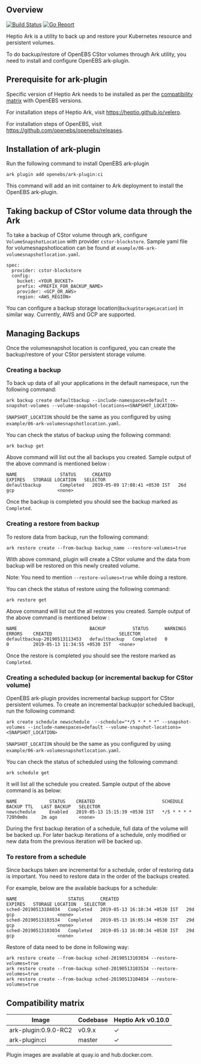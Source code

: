 ## Overview
[![Build Status](https://travis-ci.org/openebs/ark-plugin.svg?branch=master)](https://travis-ci.org/openebs/ark-plugin)
[![Go Report](https://goreportcard.com/badge/github.com/openebs/ark-plugin)](https://goreportcard.com/report/github.com/openebs/ark-plugin)

Heptio Ark is a utility to back up and restore your Kubernetes resource and persistent volumes.

To do backup/restore of OpenEBS CStor volumes through Ark utility, you need to install and configure
OpenEBS ark-plugin.

## Prerequisite for ark-plugin
Specific version of Heptio Ark needs to be installed as per the [compatibility matrix](#Compatibility-matrix) with OpenEBS versions.

For installation steps of Heptio Ark, visit https://heptio.github.io/velero.

For installation steps of OpenEBS, visit https://github.com/openebs/openebs/releases.

## Installation of ark-plugin
Run the following command to install OpenEBS ark-plugin

`ark plugin add openebs/ark-plugin:ci`

This command will add an init container to Ark deployment to install the OpenEBS ark-plugin.

## Taking backup of CStor volume data through the Ark
To take a backup of CStor volume through ark, configure `VolumeSnapshotLocation` with provider `cstor-blockstore`. Sample yaml file for volumesnapshotlocation can be found at `example/06-ark-volumesnapshotlocation.yaml`.

```
spec:
  provider: cstor-blockstore
  config:
    bucket: <YOUR_BUCKET>
    prefix: <PREFIX_FOR_BACKUP_NAME>
    provider: <GCP_OR_AWS>
    region: <AWS_REGION>
```

You can configure a backup storage location(`BackupStorageLocation`) in similar way. Currently, AWS and GCP are supported.


## Managing Backups
Once the volumesnapshot location is configured, you can create the backup/restore of your CStor persistent storage volume.

### Creating a backup
To back up data of all your applications in the default namespace, run the following command:

`ark backup create defaultbackup --include-namespaces=default --snapshot-volumes --volume-snapshot-locations=<SNAPSHOT_LOCATION>`

`SNAPSHOT_LOCATION` should be the same as you configured by using `example/06-ark-volumesnapshotlocation.yaml`.

You can check the status of backup using the following command:

`ark backup get `

Above command will list out the all backups you created. Sample output of the above command is mentioned below :
```
NAME                STATUS      CREATED                         EXPIRES   STORAGE LOCATION   SELECTOR
defaultbackup       Completed   2019-05-09 17:08:41 +0530 IST   26d       gcp                <none>
```
Once the backup is completed you should see the backup marked as `Completed`.


### Creating a restore from backup
To restore data from backup, run the following command:

`ark restore create --from-backup backup_name --restore-volumes=true`

With above command, plugin will create a CStor volume and the data from backup will be restored on this newly created volume.

Note: You need to mention `--restore-volumes=true` while doing a restore.

You can check the status of restore using the following command:

`ark restore get`

Above command will list out the all restores you created. Sample output of the above command is mentioned below :
```
NAME                           BACKUP          STATUS      WARNINGS   ERRORS    CREATED                         SELECTOR
defaultbackup-20190513113453   defaultbackup   Completed   0          0         2019-05-13 11:34:55 +0530 IST   <none>
```
Once the restore is completed you should see the restore marked as `Completed`.


### Creating a scheduled backup (or incremental backup for CStor volume)
OpenEBS ark-plugin provides incremental backup support for CStor persistent volumes.
To create an incremental backup(or scheduled backup), run the following command:

`ark create schedule newschedule  --schedule="*/5 * * * *" --snapshot-volumes --include-namespaces=default --volume-snapshot-locations=<SNAPSHOT_LOCATION>`

`SNAPSHOT_LOCATION` should be the same as you configured by using `example/06-ark-volumesnapshotlocation.yaml`.

You can check the status of scheduled using the following command:

`ark schedule get`

It will list all the schedule you created. Sample output of the above command is as below:
```
NAME            STATUS    CREATED                         SCHEDULE      BACKUP TTL   LAST BACKUP   SELECTOR
newschedule     Enabled   2019-05-13 15:15:39 +0530 IST   */5 * * * *   720h0m0s     2m ago        <none>
```

During the first backup iteration of a schedule, full data of the volume will be backed up. For later backup iterations of a schedule, only modified or new data from the previous iteration will be backed up.

### To restore from a schedule
Since backups taken are incremental for a schedule, order of restoring data is important. You need to restore data in the order of the backups created.

For example, below are the available backups for a schedule:
```
NAME                   STATUS      CREATED                         EXPIRES   STORAGE LOCATION   SELECTOR
sched-20190513104034   Completed   2019-05-13 16:10:34 +0530 IST   29d       gcp                <none>
sched-20190513103534   Completed   2019-05-13 16:05:34 +0530 IST   29d       gcp                <none>
sched-20190513103034   Completed   2019-05-13 16:00:34 +0530 IST   29d       gcp                <none>
```

Restore of data need to be done in following way:
```
ark restore create --from-backup sched-20190513103034 --restore-volumes=true
ark restore create --from-backup sched-20190513103534 --restore-volumes=true
ark restore create --from-backup sched-20190513104034 --restore-volumes=true
```

## Compatibility matrix

|     Image           |    Codebase     |  Heptio Ark v0.10.0  |
|   ---------------   |  -------------  |   ----------------   |
| ark-plugin:0.9.0-RC2    |     v0.9.x       |         ✓            |
| ark-plugin:ci       |     master      |         ✓            |

Plugin images are available at quay.io and hub.docker.com.
